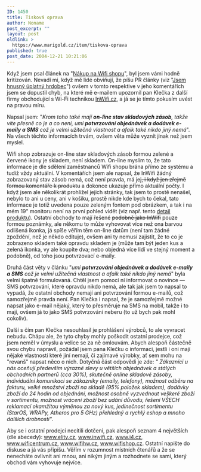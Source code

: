 ```yaml
---
ID: 1450
title: Tisková oprava
author: Noname
post_excerpt: ""
layout: post
oldlink: >
  https://www.marigold.cz/item/tiskova-oprava
published: true
post_date: 2004-12-21 10:21:06
---
```

<p>
Když jsem psal článek na "<a href="/item/nakup-na-wifi-shopu">Nákup na Wifi shopu</a>", byl jsem vámi hodně kritizován. Nevadí mi, když mě lidé obviňují, že píšu PR články (viz "<a href="/item/jsem-hnusny-uplatny-hrdobec">Jsem hnusný úplatný hrdobec</a>") ovšem v tomto respektive v jeho komentářích jsem se dopustil chyb, na které mě e-mailem upozornil pan Klečka z další firmy obchodující s Wi-Fi technikou <a href="http://www.inwifi.cz">InWifi.cz</a>, a já se je tímto pokusím uvést na pravou míru.</p>

<p>
Napsal jsem: "<span style="font-style: italic;">Krom toho také mají </span><b style="font-style: italic;">on-line stav skladových zásob</b><span style="font-style: italic;">, takže víte přesně co je a co není, umí </span><b style="font-style: italic;">potvrzování objednávek a dodávek e-maily a SMS</b><span style="font-style: italic;"> což je velmi užitečná vlastnost a afaik také nikdo jiný nemá</span>". Na všech těchto informacích trvám, ovšem věta může vyznít jinak než jsem myslel.</p>

<p>
Wifi shop zobrazuje on-line stav skladových zásob formou zelené a červené ikony je skladem, není skladem. On-line myslím to, že tato informace je dle sdělení zaměstnanců Wifi shopu brána přímo ze systému a tudíž vždy aktuální. V komentářích jsem ale napsal, že InWifi žádný zobrazovaný stav zásob nemá, což není pravda, má jej<span style="text-decoration: line-through;">, i když jen zřejmě formou komentáře k produktu</span> a dokonce ukazuje přímo aktuální počty. I když jsem ale několikrát prohlížel jejich stránky, tak jsem to prostě nenašel, nebylo to ani u ceny, ani v košíku, prostě nikde kde bych to čekal, tato informace je totiž uvedena pouze zeleným fontem pod obrázkem, a tak i na mém 19" monitoru není na první pohled vidět (viz např. tento <a href="http://www.inwifi.cz/eshop/?go=items&amp;cat=7&amp;sub=20&amp;item=201">detail produktu</a>). Ostatní obchody to mají řešené <span style="text-decoration: line-through;">podobně jako InWifi</span> pouze formou poznámky, ale někomu to může vyhovovat více než ona barvou odlišená ikonka, já spíše věřím těm on-line datům (není tam žádné zpoždění, než je někdo edituje), ovšem ani ty nemusí zajistit, že to co je zobrazeno skladem také opravdu skladem je (může tam být jeden kus a zelená ikonka, vy ale koupíte dva; nebo objedná více lidí ve stejný moment a podobně), od toho jsou potvrzovací e-maily.</p>
 
<p>
Druhá část věty v článku "<span style="font-style: italic;">umí </span><b style="font-style: italic;">potvrzování objednávek a dodávek e-maily a SMS</b><span style="font-style: italic;"> což je velmi užitečná vlastnost a afaik také nikdo jiný nemá</span>" byla velmi špatně formulovaná. Chtěl jsem pomocí ní informovat o novince — SMS potvrzování, které opravdu nikdo nemá, ale tak jak jsem to napsal to vypadá, že ostatní obchody nemají ani potvrzování formou e-mailů, což samozřejmě pravda není. Pan Klečka i napsal, že je samozřejmě možné napsat jako e-mail nějaký, který to přesměruje na SMS na mobil, takže i to mají, ovšem já to jako SMS potvrzování neberu (to už bych pak mohl cokoliv).</p>
 
<p>
Další s čím pan Klečka nesouhlasil je prohlášení výrobců, to ale vyvracet nebudu. Chápu ale, že tyto chyby mohly poškodit ostatní prodejce, což jsem neměl v úmyslu a velice se za ně omlouvám. Abych alespoň částečně svou chybu napravil, požádal jsem pana Klečku o informaci, jestli i oni mají nějaké vlastnosti které jiní nemají, či zajímavé výrobky, ať sem mohu na "revanš" napsat něco o nich. Dotyčná část odpovědi je zde: <i>"</i> <i>Zákazníci u nás oceňují především výrazné slevy u větších objednávek a stálých obchodních partnerů (cca 30%), skutečně online skladové zásoby, individuální komunikaci se zákazníky (emaily, telefony), možnost odběru na fakturu, velké množství zboží na skladě (95% položek skladem), dodávky zboží do 24 hodin od objednání, možnost osobně vyzvednout veškeré zboží v sortimentu, možnost vrácení zboží bez udání důvodu, řešení VŠECH reklamací okamžitou výměnou za nový kus, jedinečnost sortimentu (StarOS, WRAPy, Atheros pro 5 GHz) přehledný a rychlý eshop a mnoho dalších drobností"</i>.</p>

<p>
Aby se i ostatní prodejci necítili dotčeni, pak alespoň seznam 4 největších (dle abecedy): <a href="http://www.elity.cz">www.elity.cz</a>, <a href="http://www.inwifi.cz">www.inwifi.cz</a>, <a href="http://www.i4.cz">www.i4.cz</a>, <a href="http://www.wificentrum.cz">www.wificentrum.cz</a>, <a href="http://www.wifihw.cz">www.wifihw.cz</a>, <a href="http://www.wifishop.cz">www.wifishop.cz</a>. Ostatní napište do diskuse a já vás připíšu. Věřím v rozumnost místních čtenářů a že se nenecháte ovlivnit ani mnou, ani nikým jiným a rozhodnete se sami, který obchod vám vyhovuje nejvíce.</p>
